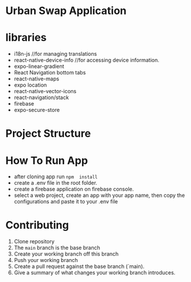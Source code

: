 # Urban Swap Application

# libraries

* i18n-js  //for managing translations
* react-native-device-info //for accessing device information.
* expo-linear-gradient
* React Navigation bottom tabs
* react-native-maps
* expo location
* react-native-vector-icons
* react-navigation/stack
* firebase
* expo-secure-store 




# Project  Structure


# How To Run App

* after cloning app run `npm  install`
* create a .env file in the root folder.
* create a firebase application on firebase console.
* select a web project, create an app with your app name, then copy the configurations and paste it to your .env file



#  Contributing
1. Clone repository
2. The `main` branch is the base branch
3. Create your working branch off this branch
4. Push your working branch
5. Create a pull request against the base branch (`main).
6. Give a summary of what changes your working branch introduces. 